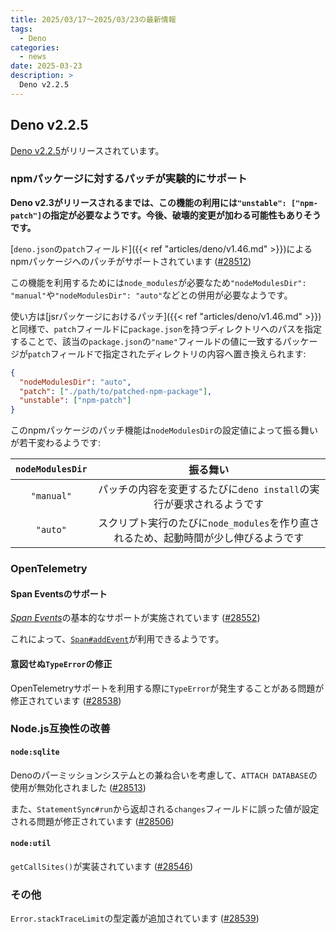 ```yaml
---
title: 2025/03/17〜2025/03/23の最新情報
tags:
  - Deno
categories:
  - news
date: 2025-03-23
description: >
  Deno v2.2.5
---
```


## Deno v2.2.5

[Deno v2.2.5](https://github.com/denoland/deno/releases/tag/v2.2.5)がリリースされています。

### npmパッケージに対するパッチが実験的にサポート

**Deno v2.3がリリースされるまでは、この機能の利用には`"unstable": ["npm-patch"]`の指定が必要なようです。今後、破壊的変更が加わる可能性もありそうです。**

[`deno.json`の`patch`フィールド]({{< ref "articles/deno/v1.46.md" >}})によるnpmパッケージへのパッチがサポートされています ([#28512](https://github.com/denoland/deno/pull/28512))

この機能を利用するためには`node_modules`が必要なため`"nodeModulesDir": "manual"`や`"nodeModulesDir": "auto"`などとの併用が必要なようです。

使い方は[jsrパッケージにおけるパッチ]({{< ref "articles/deno/v1.46.md" >}})と同様で、`patch`フィールドに`package.json`を持つディレクトリへのパスを指定することで、該当の`package.json`の`"name"`フィールドの値に一致するパッケージが`patch`フィールドで指定されたディレクトリの内容へ置き換えられます:

```json
{
  "nodeModulesDir": "auto",
  "patch": ["./path/to/patched-npm-package"],
  "unstable": ["npm-patch"]
}
```

このnpmパッケージのパッチ機能は`nodeModulesDir`の設定値によって振る舞いが若干変わるようです:

|`nodeModulesDir`|振る舞い|
|:---:|:---:|
|`"manual"`|パッチの内容を変更するたびに`deno install`の実行が要求されるようです|
|`"auto"`|スクリプト実行のたびに`node_modules`を作り直されるため、起動時間が少し伸びるようです|

### OpenTelemetry

#### Span Eventsのサポート

[*Span Events*](https://github.com/open-telemetry/opentelemetry.io/blob/0369108b85532466ac127f50326ddd116947b5e4/content/en/docs/concepts/signals/traces.md#span-events)の基本的なサポートが実施されています ([#28552](https://github.com/denoland/deno/pull/28552))

これによって、[`Span#addEvent`](https://github.com/open-telemetry/opentelemetry-js/blob/v1.30.1/api/src/trace/span.ts#L76-L80)が利用できるようです。

#### 意図せぬ`TypeError`の修正

OpenTelemetryサポートを利用する際に`TypeError`が発生することがある問題が修正されています ([#28538](https://github.com/denoland/deno/pull/28538))

### Node.js互換性の改善

#### `node:sqlite`

Denoのパーミッションシステムとの兼ね合いを考慮して、`ATTACH DATABASE`の使用が無効化されました ([#28513](https://github.com/denoland/deno/pull/28513))

また、`StatementSync#run`から返却される`changes`フィールドに誤った値が設定される問題が修正されています ([#28506](https://github.com/denoland/deno/pull/28506))

#### `node:util`

`getCallSites()`が実装されています ([#28546](https://github.com/denoland/deno/pull/28546))

### その他

`Error.stackTraceLimit`の型定義が追加されています ([#28539](https://github.com/denoland/deno/pull/28539))
